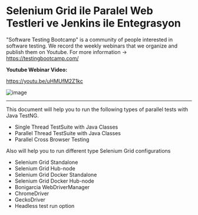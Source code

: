 # Selenium Grid ile Paralel Web Testleri ve Jenkins ile Entegrasyon

"Software Testing Bootcamp" is a community of people interested in software testing. We record the weekly webinars that we organize and publish them on Youtube. For more information -> https://testingbootcamp.com/

**Youtube Webinar Video:**

https://youtu.be/uHMUfM2Z1kc

![image](https://user-images.githubusercontent.com/89974862/137537135-9bc84d3a-09bc-4767-bbe1-21bd2f3d9b27.png)

------------

This document will help you to run the following types of parallel tests with Java TestNG.

  - Single Thread TestSuite with Java Classes
  - Parallel Thread TestSuite with Java Classes
  - Parallel Cross Browser Testing

Also will help you to run different type Selenium Grid configurations

  - Selenium Grid Standalone
  - Selenium Grid Hub-node
  - Selenium Grid Docker Standalone
  - Selenium Grid Docker Hub-node
  - Bonigarcia WebDriverManager
  - ChromeDriver
  - GeckoDriver
  - Headless test run option
